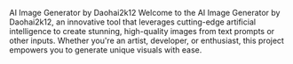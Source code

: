 AI Image Generator by Daohai2k12
Welcome to the AI Image Generator by Daohai2k12, an innovative tool that leverages cutting-edge artificial intelligence to create stunning, high-quality images from text prompts or other inputs. Whether you're an artist, developer, or enthusiast, this project empowers you to generate unique visuals with ease.

